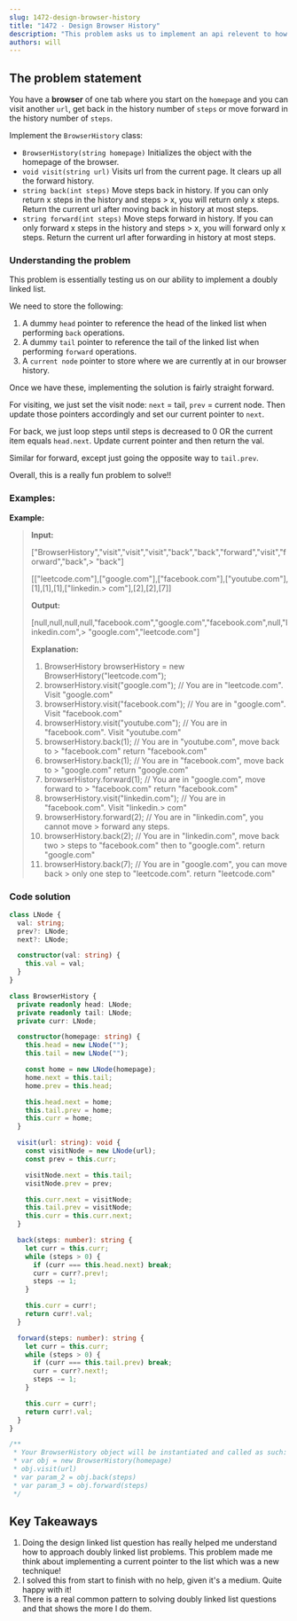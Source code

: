 ```yaml
---
slug: 1472-design-browser-history
title: "1472 - Design Browser History"
description: "This problem asks us to implement an api relevent to how browser history behaves (we implement with a doubly linked list)."
authors: will
---
```


## The problem statement

You have a **browser** of one tab where you start on the `homepage` and you can visit another `url`, get back in the history number of `steps` or move forward in the history number of `steps`.

Implement the `BrowserHistory` class:

- `BrowserHistory(string homepage)` Initializes the object with the homepage of the browser.
- `void visit(string url)` Visits url from the current page. It clears up all the forward history.
- `string back(int steps)` Move steps back in history. If you can only return x steps in the history and steps > x, you will return only x steps. Return the current url after moving back in history at most steps.
- `string forward(int steps)` Move steps forward in history. If you can only forward x steps in the history and steps > x, you will forward only x steps. Return the current url after forwarding in history at most steps.

### Understanding the problem

This problem is essentially testing us on our ability to implement a doubly linked list.

We need to store the following:

1. A dummy `head` pointer to reference the head of the linked list when performing `back` operations.
2. A dummy `tail` pointer to reference the tail of the linked list when performing `forward` operations.
3. A `current node` pointer to store where we are currently at in our browser history.

Once we have these, implementing the solution is fairly straight forward.

For visiting, we just set the visit node: `next` = tail, `prev` = current node. Then update those pointers accordingly and set our current pointer to `next`.

For back, we just loop steps until steps is decreased to 0 OR the current item equals `head.next`. Update current pointer and then return the val.

Similar for forward, except just going the opposite way to `tail.prev`.

Overall, this is a really fun problem to solve!!

### Examples:

**Example:**

> **Input:**
>
> ["BrowserHistory","visit","visit","visit","back","back","forward","visit","forward","back",> "back"]
>
> [["leetcode.com"],["google.com"],["facebook.com"],["youtube.com"],[1],[1],[1],["linkedin.> com"],[2],[2],[7]]
>
> **Output:**
>
> [null,null,null,null,"facebook.com","google.com","facebook.com",null,"linkedin.com",> "google.com","leetcode.com"]
>
> **Explanation:**
>
> 1. BrowserHistory browserHistory = new BrowserHistory("leetcode.com");
> 2. browserHistory.visit("google.com"); // You are in "leetcode.com". Visit "google.com"
> 3. browserHistory.visit("facebook.com"); // You are in "google.com". Visit "facebook.com"
> 4. browserHistory.visit("youtube.com"); // You are in "facebook.com". Visit "youtube.com"
> 5. browserHistory.back(1); // You are in "youtube.com", move back to > "facebook.com" return "facebook.com"
> 6. browserHistory.back(1); // You are in "facebook.com", move back to > "google.com" return "google.com"
> 7. browserHistory.forward(1); // You are in "google.com", move forward to > "facebook.com" return "facebook.com"
> 8. browserHistory.visit("linkedin.com"); // You are in "facebook.com". Visit "linkedin.> com"
> 9. browserHistory.forward(2); // You are in "linkedin.com", you cannot move > forward any steps.
> 10. browserHistory.back(2); // You are in "linkedin.com", move back two > steps to "facebook.com" then to "google.com". return "google.com"
> 11. browserHistory.back(7); // You are in "google.com", you can move back > only one step to "leetcode.com". return "leetcode.com"

### Code solution

```ts
class LNode {
  val: string;
  prev?: LNode;
  next?: LNode;

  constructor(val: string) {
    this.val = val;
  }
}

class BrowserHistory {
  private readonly head: LNode;
  private readonly tail: LNode;
  private curr: LNode;

  constructor(homepage: string) {
    this.head = new LNode("");
    this.tail = new LNode("");

    const home = new LNode(homepage);
    home.next = this.tail;
    home.prev = this.head;

    this.head.next = home;
    this.tail.prev = home;
    this.curr = home;
  }

  visit(url: string): void {
    const visitNode = new LNode(url);
    const prev = this.curr;

    visitNode.next = this.tail;
    visitNode.prev = prev;

    this.curr.next = visitNode;
    this.tail.prev = visitNode;
    this.curr = this.curr.next;
  }

  back(steps: number): string {
    let curr = this.curr;
    while (steps > 0) {
      if (curr === this.head.next) break;
      curr = curr?.prev!;
      steps -= 1;
    }

    this.curr = curr!;
    return curr!.val;
  }

  forward(steps: number): string {
    let curr = this.curr;
    while (steps > 0) {
      if (curr === this.tail.prev) break;
      curr = curr?.next!;
      steps -= 1;
    }

    this.curr = curr!;
    return curr!.val;
  }
}

/**
 * Your BrowserHistory object will be instantiated and called as such:
 * var obj = new BrowserHistory(homepage)
 * obj.visit(url)
 * var param_2 = obj.back(steps)
 * var param_3 = obj.forward(steps)
 */
```

## Key Takeaways

1. Doing the design linked list question has really helped me understand how to approach doubly linked list problems. This problem made me think about implementing a current pointer to the list which was a new technique!
2. I solved this from start to finish with no help, given it's a medium. Quite happy with it!
3. There is a real common pattern to solving doubly linked list questions and that shows the more I do them.

